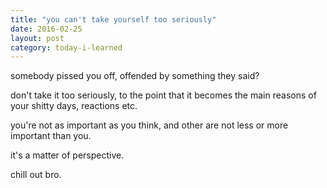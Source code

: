 ```yaml
---
title: "you can't take yourself too seriously"
date: 2016-02-25
layout: post
category: today-i-learned
---
```


somebody pissed you off, offended by something they said?

don't take it too seriously, to the point that it becomes the main reasons of your shitty days, reactions etc.

you're not as important as you think, and other are not less or more important than you.

it's a matter of perspective.

chill out bro.

